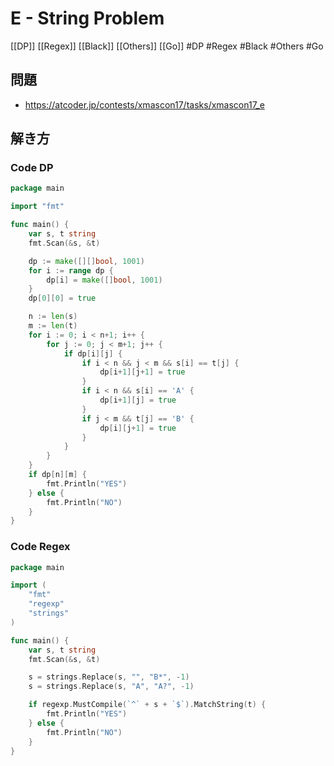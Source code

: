 # E - String Problem
[[DP]] [[Regex]] [[Black]] [[Others]] [[Go]]
#DP #Regex #Black #Others #Go 

## 問題
- https://atcoder.jp/contests/xmascon17/tasks/xmascon17_e

## 解き方
### Code DP
```go
package main

import "fmt"

func main() {
	var s, t string
	fmt.Scan(&s, &t)

	dp := make([][]bool, 1001)
	for i := range dp {
		dp[i] = make([]bool, 1001)
	}
	dp[0][0] = true

	n := len(s)
	m := len(t)
	for i := 0; i < n+1; i++ {
		for j := 0; j < m+1; j++ {
			if dp[i][j] {
				if i < n && j < m && s[i] == t[j] {
					dp[i+1][j+1] = true
				}
				if i < n && s[i] == 'A' {
					dp[i+1][j] = true
				}
				if j < m && t[j] == 'B' {
					dp[i][j+1] = true
				}
			}
		}
	}
	if dp[n][m] {
		fmt.Println("YES")
	} else {
		fmt.Println("NO")
	}
}
```

### Code Regex
```go
package main

import (
	"fmt"
	"regexp"
	"strings"
)

func main() {
	var s, t string
	fmt.Scan(&s, &t)

	s = strings.Replace(s, "", "B*", -1)
	s = strings.Replace(s, "A", "A?", -1)

	if regexp.MustCompile(`^` + s + `$`).MatchString(t) {
		fmt.Println("YES")
	} else {
		fmt.Println("NO")
	}
}
```